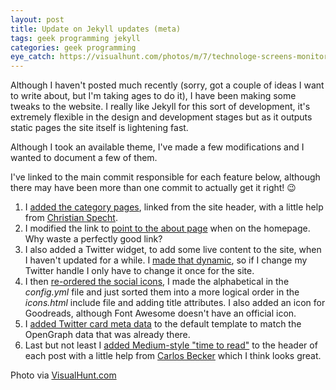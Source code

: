 ```yaml
---
layout: post
title: Update on Jekyll updates (meta)
tags: geek programming jekyll
categories: geek programming
eye_catch: https://visualhunt.com/photos/m/7/technologe-screens-monitors.jpg
---
```


Although I haven't posted much recently (sorry, got a couple of ideas I want to write about, but I'm taking ages to do it), I have been making some tweaks to the website. I really like Jekyll for this sort of development, it's extremely flexible in the design and development stages but as it outputs static pages the site itself is lightening fast.

Although I took an available theme, I've made a few modifications and I wanted to document a few of them.

I've linked to the main commit responsible for each feature below, although there may have been more than one commit to actually get it right! :wink:

1. I [added the category pages](https://github.com/twinklebob/twinklebob.github.io/commit/b2b37321ecad4a0c48aa32be23b092c10764b201), linked from the site header, with a little help from [Christian Specht](https://christianspecht.de/2014/10/25/separate-pages-per-tag-category-with-jekyll-without-plugins/).
1. I modified the link to [point to the about page](https://github.com/twinklebob/twinklebob.github.io/commit/fceedbfe5a26ee2edba99f83badadb4930e13190) when on the homepage. Why waste a perfectly good link?
1. I also added a Twitter widget, to add some live content to the site, when I haven't updated for a while. I [made that dynamic](https://github.com/twinklebob/twinklebob.github.io/commit/39505c6c30135a73fa7054240d4b790d73493de9), so if I change my Twitter handle I only have to change it once for the site.
1. I then [re-ordered the social icons](https://github.com/twinklebob/twinklebob.github.io/commit/bcd993e8dbbc79905ea893680227acfa786c0fcc), I made the alphabetical in the _config.yml_ file and just sorted them into a more logical order in the _icons.html_ include file and adding title attributes. I also added an icon for Goodreads, although Font Awesome doesn't have an official icon.
1. I [added Twitter card meta data](https://github.com/twinklebob/twinklebob.github.io/commit/08d1066f31856cfc5bd36917e8b96f88ffdd8c50) to the default template to match the OpenGraph data that was already there.
1. Last but not least I [added Medium-style "time to read"](https://github.com/twinklebob/twinklebob.github.io/commit/b6f144c8ccab2f280e088b4eca99b40e489ea8e6) to the header of each post with a little help from [Carlos Becker](https://carlosbecker.com/posts/jekyll-reading-time-without-plugins/) which I think looks great.

Photo via [VisualHunt.com](https://visualhunt.com/re/bd3be1)